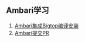 ## Ambari学习
1. [Ambari集成Bigtop编译安装](https://github.com/stdnt-xiao/ambari-learn/blob/main/Ambari%E9%9B%86%E6%88%90Bigtop%E7%BC%96%E8%AF%91%E5%AE%89%E8%A3%85.md)
2. [Ambari提交PR]()